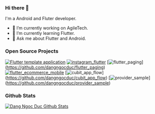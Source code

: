 ### Hi there 👋

I'm a Android and Fluter developer.

- 💬 I’m currently working on AgileTech.
- 🌱 I’m currently learning Flutter.
- 💬 Ask me about Flutter and Android.

### Open Source Projects
[![Flutter template application](https://github-readme-stats.vercel.app/api/pin/?username=dangngocduc&repo=flutter_application)](https://github.com/dangngocduc/flutter_application)
[![instagram_flutter](https://github-readme-stats.vercel.app/api/pin/?username=dangngocduc&repo=instagram_flutter)](https://github.com/dangngocduc/instagram_flutter)
[![flutter_paging](https://github-readme-stats.vercel.app/api/pin/?username=dangngocduc&repo=flutter_paging)]
(https://github.com/dangngocduc/flutter_paging)
[![flutter_ecommerce_mobile](https://github-readme-stats.vercel.app/api/pin/?username=dangngocduc&repo=flutter_ecommerce_mobile)](https://github.com/dangngocduc/flutter_ecommerce_mobile)
[![cubit_app_flow](https://github-readme-stats.vercel.app/api/pin/?username=dangngocduc&repo=cubit_app_flow)]
(https://github.com/dangngocduc/cubit_app_flow)
[![provider_sample](https://github-readme-stats.vercel.app/api/pin/?username=dangngocduc&repo=provider_sample)]
(https://github.com/dangngocduc/provider_sample)


### Github Stats
[![Dang Ngoc Duc Github Stats](https://github-readme-stats.vercel.app/api?username=dangngocduc&count_private=true&theme=dark&show_icons=true)](https://github.com/dangngocduc)


